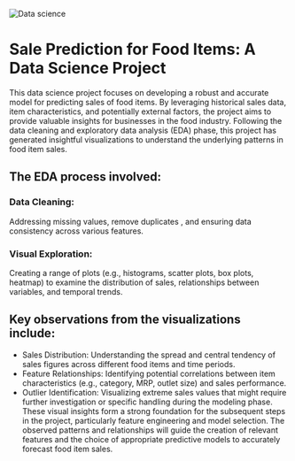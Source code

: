 ![Data science](https://github.com/user-attachments/assets/35c8d9c8-c0b0-4f7a-badf-cb9b4caba0f5)

# Sale Prediction for Food Items: A Data Science Project
This data science project focuses on developing a robust and accurate model for predicting sales of food items. By leveraging historical sales data, item characteristics, and potentially external factors, the project aims to provide valuable insights for businesses in the food industry.
Following the data cleaning and exploratory data analysis (EDA) phase, this project has generated insightful visualizations to understand the underlying patterns in food item sales.

## The EDA process involved:

### Data Cleaning: 
  Addressing missing values, remove duplicates , and ensuring data consistency across various features.
### Visual Exploration: 
  Creating a range of plots (e.g., histograms, scatter plots, box plots, heatmap) to examine the distribution of sales, relationships between variables, and temporal 
  trends.

## Key observations from the visualizations include:
- Sales Distribution: Understanding the spread and central tendency of sales figures across different food items and time periods.
- Feature Relationships: Identifying potential correlations between item characteristics (e.g., category, MRP, outlet size) and sales performance.
- Outlier Identification: Visualizing extreme sales values that might require further investigation or specific handling during the modeling phase.
These visual insights form a strong foundation for the subsequent steps in the project, particularly feature engineering and model selection. The observed patterns and relationships will guide the creation of relevant features and the choice of appropriate predictive models to accurately forecast food item sales.
